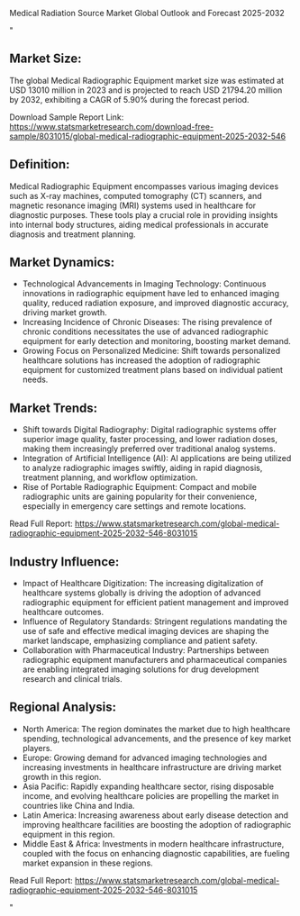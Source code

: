 Medical Radiation Source Market Global Outlook and Forecast 2025-2032

"<h2>Market Size:</h2>
<p>The global Medical Radiographic Equipment market size was estimated at USD 13010 million in 2023 and is projected to reach USD 21794.20 million by 2032, exhibiting a CAGR of 5.90% during the forecast period.</p> 
<p>Download Sample Report Link: <a href='https://www.statsmarketresearch.com/download-free-sample/8031015/global-medical-radiographic-equipment-2025-2032-546'>https://www.statsmarketresearch.com/download-free-sample/8031015/global-medical-radiographic-equipment-2025-2032-546</a></p>

<h2>Definition:</h2>
<p>Medical Radiographic Equipment encompasses various imaging devices such as X-ray machines, computed tomography (CT) scanners, and magnetic resonance imaging (MRI) systems used in healthcare for diagnostic purposes. These tools play a crucial role in providing insights into internal body structures, aiding medical professionals in accurate diagnosis and treatment planning.</p>

<h2>Market Dynamics:</h2>
<ul>
<li>Technological Advancements in Imaging Technology: Continuous innovations in radiographic equipment have led to enhanced imaging quality, reduced radiation exposure, and improved diagnostic accuracy, driving market growth.</li>
<li>Increasing Incidence of Chronic Diseases: The rising prevalence of chronic conditions necessitates the use of advanced radiographic equipment for early detection and monitoring, boosting market demand.</li>
<li>Growing Focus on Personalized Medicine: Shift towards personalized healthcare solutions has increased the adoption of radiographic equipment for customized treatment plans based on individual patient needs.</li>
</ul>

<h2>Market Trends:</h2>
<ul>
<li>Shift towards Digital Radiography: Digital radiographic systems offer superior image quality, faster processing, and lower radiation doses, making them increasingly preferred over traditional analog systems.</li>
<li>Integration of Artificial Intelligence (AI): AI applications are being utilized to analyze radiographic images swiftly, aiding in rapid diagnosis, treatment planning, and workflow optimization.</li>
<li>Rise of Portable Radiographic Equipment: Compact and mobile radiographic units are gaining popularity for their convenience, especially in emergency care settings and remote locations.</li>
</ul>
<p>Read Full Report: <a href='https://www.statsmarketresearch.com/global-medical-radiographic-equipment-2025-2032-546-8031015'>https://www.statsmarketresearch.com/global-medical-radiographic-equipment-2025-2032-546-8031015</a></p>

<h2>Industry Influence:</h2>
<ul>
<li>Impact of Healthcare Digitization: The increasing digitalization of healthcare systems globally is driving the adoption of advanced radiographic equipment for efficient patient management and improved healthcare outcomes.</li>
<li>Influence of Regulatory Standards: Stringent regulations mandating the use of safe and effective medical imaging devices are shaping the market landscape, emphasizing compliance and patient safety.</li>
<li>Collaboration with Pharmaceutical Industry: Partnerships between radiographic equipment manufacturers and pharmaceutical companies are enabling integrated imaging solutions for drug development research and clinical trials.</li>
</ul>

<h2>Regional Analysis:</h2>
<ul>
<li>North America: The region dominates the market due to high healthcare spending, technological advancements, and the presence of key market players.</li>
<li>Europe: Growing demand for advanced imaging technologies and increasing investments in healthcare infrastructure are driving market growth in this region.</li>
<li>Asia Pacific: Rapidly expanding healthcare sector, rising disposable income, and evolving healthcare policies are propelling the market in countries like China and India.</li>
<li>Latin America: Increasing awareness about early disease detection and improving healthcare facilities are boosting the adoption of radiographic equipment in this region.</li>
<li>Middle East & Africa: Investments in modern healthcare infrastructure, coupled with the focus on enhancing diagnostic capabilities, are fueling market expansion in these regions.</li>
</ul>
<p>Read Full Report: <a href='https://www.statsmarketresearch.com/global-medical-radiographic-equipment-2025-2032-546-8031015'>https://www.statsmarketresearch.com/global-medical-radiographic-equipment-2025-2032-546-8031015</a></p>"
